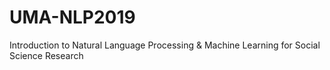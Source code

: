 # UMA-NLP2019
Introduction to Natural Language Processing &amp; Machine Learning for Social Science Research

